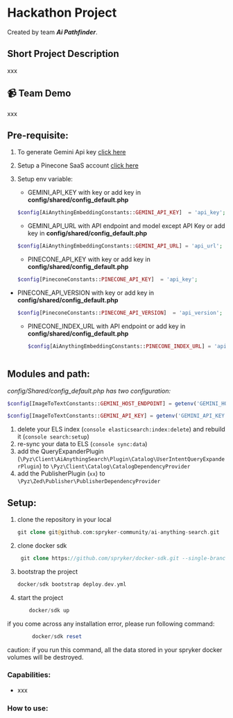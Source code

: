 # Hackathon Project
Created by team ***Ai Pathfinder***.

## Short Project Description
xxx

## 📹 Team Demo

xxx

## Pre-requisite:
1. To generate Gemini Api key [click here](https://aistudio.google.com/app/apikey)
2. Setup a Pinecone SaaS account [click here](https://login.pinecone.io/login)
3. Setup env variable:

    - GEMINI_API_KEY with key or add key in **config/shared/config_default.php**

    ```php
    $config[AiAnythingEmbeddingConstants::GEMINI_API_KEY]  = 'api_key';
    ```

    - GEMINI_API_URL with API endpoint and model except API Key or add key in **config/shared/config_default.php**

    ```php
    $config[AiAnythingEmbeddingConstants::GEMINI_API_URL] = 'api_url';
   ```

    - PINECONE_API_KEY with key or add key in **config/shared/config_default.php**

    ```php
   $config[PineconeConstants::PINECONE_API_KEY]  = 'api_key';
    ```

- PINECONE_API_VERSION with key or add key in **config/shared/config_default.php**

    ```php
   $config[PineconeConstants::PINECONE_API_VERSION]  = 'api_version';
    ```
    - PINECONE_INDEX_URL with API endpoint or add key in **config/shared/config_default.php**

      ```php
      $config[AiAnythingEmbeddingConstants::PINECONE_INDEX_URL] = 'api_url';
   ```
## Modules and path:

*config/Shared/config_default.php has two configuration:*

```php
$config[ImageToTextConstants::GEMINI_HOST_ENDPOINT] = getenv('GEMINI_HOST_ENDPOINT') ? : 'host_url';
```

```php
$config[ImageToTextConstants::GEMINI_API_KEY] = getenv('GEMINI_API_KEY') ? : 'api_key';
```

1. delete your ELS index (`console elasticsearch:index:delete`) and rebuild it (`console search:setup`)
2. re-sync your data to ELS (`console sync:data`)
3. add the QueryExpanderPlugin (``\Pyz\Client\AiAnythingSearch\Plugin\Catalog\UserIntentQueryExpanderPlugin``) to ``\Pyz\Client\Catalog\CatalogDependencyProvider``
4. add the PublisherPlugin (`xx`) to ``\Pyz\Zed\Publisher\PublisherDependencyProvider``

## Setup:

1. clone the repository in your local
   ```php
   git clone git@github.com:spryker-community/ai-anything-search.git
   ```
2. clone docker sdk
    ```php
     git clone https://github.com/spryker/docker-sdk.git --single-branch docker
    ```
3. bootstrap the project
    ```php
    docker/sdk bootstrap deploy.dev.yml
    ```
4. start the project
 ```php
        docker/sdk up
 ```
if you come across any installation error, please run following command:
```php
        docker/sdk reset
 ```
caution:  if you run this command, all the data stored in your spryker docker volumes will be destroyed.

### Capabilities:

- xxx

### How to use:

